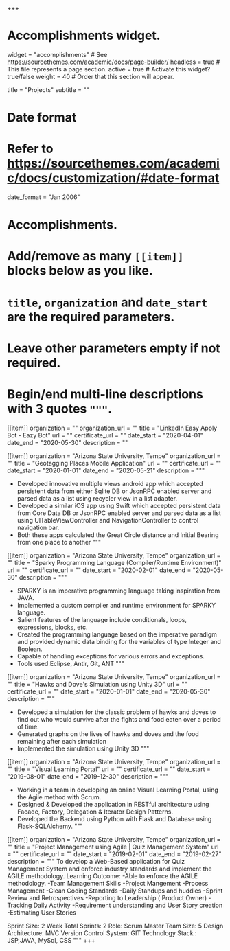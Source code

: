 +++
# Accomplishments widget.
widget = "accomplishments"  # See https://sourcethemes.com/academic/docs/page-builder/
headless = true  # This file represents a page section.
active = true  # Activate this widget? true/false
weight = 40  # Order that this section will appear.

title = "Projects"
subtitle = ""

# Date format
#   Refer to https://sourcethemes.com/academic/docs/customization/#date-format
date_format = "Jan 2006"

# Accomplishments.
#   Add/remove as many `[[item]]` blocks below as you like.
#   `title`, `organization` and `date_start` are the required parameters.
#   Leave other parameters empty if not required.
#   Begin/end multi-line descriptions with 3 quotes `"""`.


[[item]]
  organization = ""
  organization_url = ""
  title = "LinkedIn Easy Apply Bot - Eazy Bot"
  url = ""
  certificate_url = ""
  date_start = "2020-04-01"
  date_end = "2020-05-30"
  description = ""
  
[[item]]
  organization = "Arizona State University, Tempe"
  organization_url = ""
  title = "Geotagging Places Mobile Application"
  url = ""
  certificate_url = ""
  date_start = "2020-01-01"
  date_end = "2020-05-21"
  description = """
  - Developed innovative multiple views android app which accepted persistent data from either Sqlite DB or JsonRPC enabled server and parsed data as a list using recycler view in a list adapter.
  - Developed a similar iOS app using Swift which accepted persistent data from Core Data DB or JsonRPC enabled server and parsed data as a list using UITableViewController and NavigationController to control navigation bar.
  - Both these apps calculated the Great Circle distance and Initial Bearing from one place to another
  """

[[item]]
  organization = "Arizona State University, Tempe"
  organization_url = ""
  title = "Sparky Programming Language (Compiler/Runtime Environment)"
  url = ""
  certificate_url = ""
  date_start = "2020-02-01"
  date_end = "2020-05-30"
  description = """
- SPARKY is an imperative programming language taking inspiration from JAVA.
- Implemented a custom compiler and runtime environment for SPARKY language.
- Salient features of the language include conditionals, loops, expressions, blocks, etc.
- Created the programming language based on the imperative paradigm and provided dynamic data binding for the variables of type Integer and Boolean.
- Capable of handling exceptions for various errors and exceptions.
- Tools used:Eclipse, Antlr, Git, ANT
  """

[[item]]
  organization = "Arizona State University, Tempe"
  organization_url = ""
  title = "Hawks and Dove's Simulation using Unity 3D"
  url = ""
  certificate_url = ""
  date_start = "2020-01-01"
  date_end = "2020-05-30"
  description = """
- Developed a simulation for the classic problem of hawks and doves to find out who would survive after the fights and food eaten over a period of time.
- Generated graphs on the lives of hawks and doves and the food remaining after each simulation
- Implemented the simulation using Unity 3D
  """

[[item]]
  organization = "Arizona State University, Tempe"
  organization_url = ""
  title = "Visual Learning Portal"
  url = ""
  certificate_url = ""
  date_start = "2019-08-01"
  date_end = "2019-12-30"
  description = """
- Working in a team in developing an online Visual Learning Portal, using the Agile method with Scrum.
- Designed & Developed the application in RESTful architecture using Facade, Factory, Delegation & Iterator Design Patterns.
- Developed the Backend using Python with Flask and Database using Flask-SQLAlchemy.
  """

[[item]]
  organization = "Arizona State University, Tempe"
  organization_url = ""
  title = "Project Management using Agile | Quiz Management System"
  url = ""
  certificate_url = ""
  date_start = "2019-02-01"
  date_end = "2019-02-27"
  description = """
To develop a Web-Based application for Quiz Management System and enforce industry standards and implement the AGILE methodology.
Learning Outcome:
-Able to enforce the AGILE methodology.
-Team Management Skills
-Project Mangement
-Process Management
-Clean Coding Standards
-Daily Standups and huddles
-Sprint Review and Retrospectives
-Reporting to Leadership ( Product Owner)
-Tracking Daily Activity
-Requirement understanding and User Story creation
-Estimating User Stories

Sprint Size: 2 Week
Total Sprints: 2
Role: Scrum Master
Team Size: 5
Design Architecture: MVC
Version Control System: GIT
Technology Stack :
JSP,JAVA, MySql, CSS
  """
+++
